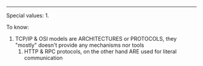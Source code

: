 ***
Special values:
1. 

To know:
1. TCP/IP & OSI models are ARCHITECTURES or PROTOCOLS, they "mostly" doesn't provide any mechanisms nor tools
	1. HTTP & RPC protocols, on the other hand ARE used for literal communication 
